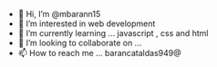 - 👋 Hi, I’m @mbarann15
- 👀 I’m interested in web development
- 🌱 I’m currently learning ... javascript , css and html
- 💞️ I’m looking to collaborate on ...
- 📫 How to reach me ... barancataldas949@

<!---
mbarann15/mbarann15 is a ✨ special ✨ repository because its `README.md` (this file) appears on your GitHub profile.
You can click the Preview link to take a look at your changes.
--->
